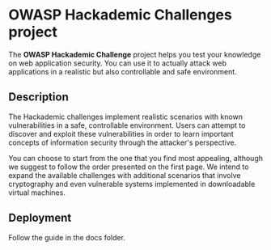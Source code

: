 OWASP Hackademic Challenges project
===================================

The **OWASP Hackademic Challenge** project helps you test your knowledge on web application security. You can use it to actually attack web applications in a realistic but also controllable and safe environment.


Description
-----------

The Hackademic challenges implement realistic scenarios with known vulnerabilities in a safe, controllable environment. Users can attempt to discover and exploit these vulnerabilities in order to learn important concepts of information security through the attacker's perspective.

You can choose to start from the one that you find most appealing, although we suggest to follow the order presented on the first page. We intend to expand the available challenges with additional scenarios that involve cryptography and even vulnerable systems implemented in downloadable virtual machines.


Deployment
----------

Follow the guide in the docs folder.